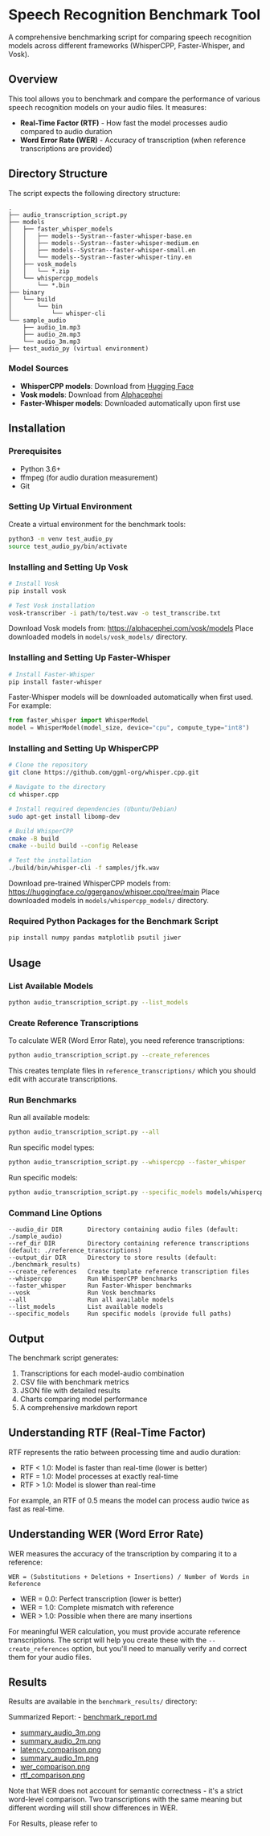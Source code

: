 # Speech Recognition Benchmark Tool

A comprehensive benchmarking script for comparing speech recognition models across different frameworks (WhisperCPP, Faster-Whisper, and Vosk).

## Overview

This tool allows you to benchmark and compare the performance of various speech recognition models on your audio files. It measures:

- **Real-Time Factor (RTF)** - How fast the model processes audio compared to audio duration
- **Word Error Rate (WER)** - Accuracy of transcription (when reference transcriptions are provided)


## Directory Structure

The script expects the following directory structure:

```
.
├── audio_transcription_script.py
├── models
│   ├── faster_whisper_models
│   │   ├── models--Systran--faster-whisper-base.en
│   │   ├── models--Systran--faster-whisper-medium.en
│   │   ├── models--Systran--faster-whisper-small.en
│   │   └── models--Systran--faster-whisper-tiny.en
│   ├── vosk_models
│   │   └── *.zip
│   └── whispercpp_models
│       └── *.bin
├── binary
│   └── build
│       └── bin
│           └── whisper-cli
└── sample_audio
    ├── audio_1m.mp3
    ├── audio_2m.mp3
    └── audio_3m.mp3
├── test_audio_py (virtual environment)
```

### Model Sources

- **WhisperCPP models**: Download from [Hugging Face](https://huggingface.co/ggerganov/whisper.cpp/tree/main)
- **Vosk models**: Download from [Alphacephei](https://alphacephei.com/vosk/models)
- **Faster-Whisper models**: Downloaded automatically upon first use

## Installation

### Prerequisites

- Python 3.6+
- ffmpeg (for audio duration measurement)
- Git

### Setting Up Virtual Environment

Create a virtual environment for the benchmark tools:

```bash
python3 -m venv test_audio_py
source test_audio_py/bin/activate
```

### Installing and Setting Up Vosk

```bash
# Install Vosk
pip install vosk

# Test Vosk installation
vosk-transcriber -i path/to/test.wav -o test_transcribe.txt
```

Download Vosk models from: https://alphacephei.com/vosk/models
Place downloaded models in `models/vosk_models/` directory.

### Installing and Setting Up Faster-Whisper

```bash
# Install Faster-Whisper
pip install faster-whisper
```

Faster-Whisper models will be downloaded automatically when first used. For example:
```python
from faster_whisper import WhisperModel
model = WhisperModel(model_size, device="cpu", compute_type="int8")
```

### Installing and Setting Up WhisperCPP

```bash
# Clone the repository
git clone https://github.com/ggml-org/whisper.cpp.git

# Navigate to the directory
cd whisper.cpp

# Install required dependencies (Ubuntu/Debian)
sudo apt-get install libomp-dev

# Build WhisperCPP
cmake -B build
cmake --build build --config Release

# Test the installation
./build/bin/whisper-cli -f samples/jfk.wav
```

Download pre-trained WhisperCPP models from: https://huggingface.co/ggerganov/whisper.cpp/tree/main
Place downloaded models in `models/whispercpp_models/` directory.

### Required Python Packages for the Benchmark Script

```bash
pip install numpy pandas matplotlib psutil jiwer
```

## Usage

### List Available Models

```bash
python audio_transcription_script.py --list_models
```

### Create Reference Transcriptions

To calculate WER (Word Error Rate), you need reference transcriptions:

```bash
python audio_transcription_script.py --create_references
```

This creates template files in `reference_transcriptions/` which you should edit with accurate transcriptions.

### Run Benchmarks

Run all available models:

```bash
python audio_transcription_script.py --all
```

Run specific model types:

```bash
python audio_transcription_script.py --whispercpp --faster_whisper
```

Run specific models:

```bash
python audio_transcription_script.py --specific_models models/whispercpp_models/ggml-base.en.bin tiny.en
```

### Command Line Options

```
--audio_dir DIR       Directory containing audio files (default: ./sample_audio)
--ref_dir DIR         Directory containing reference transcriptions (default: ./reference_transcriptions)
--output_dir DIR      Directory to store results (default: ./benchmark_results)
--create_references   Create template reference transcription files
--whispercpp          Run WhisperCPP benchmarks
--faster_whisper      Run Faster-Whisper benchmarks
--vosk                Run Vosk benchmarks
--all                 Run all available models
--list_models         List available models
--specific_models     Run specific models (provide full paths)
```

## Output

The benchmark script generates:

1. Transcriptions for each model-audio combination
2. CSV file with benchmark metrics
3. JSON file with detailed results
4. Charts comparing model performance
5. A comprehensive markdown report

## Understanding RTF (Real-Time Factor)

RTF represents the ratio between processing time and audio duration:
- RTF < 1.0: Model is faster than real-time (lower is better)
- RTF = 1.0: Model processes at exactly real-time
- RTF > 1.0: Model is slower than real-time

For example, an RTF of 0.5 means the model can process audio twice as fast as real-time.

## Understanding WER (Word Error Rate)

WER measures the accuracy of the transcription by comparing it to a reference:

```
WER = (Substitutions + Deletions + Insertions) / Number of Words in Reference
```

- WER = 0.0: Perfect transcription (lower is better)
- WER = 1.0: Complete mismatch with reference
- WER > 1.0: Possible when there are many insertions

For meaningful WER calculation, you must provide accurate reference transcriptions. The script will help you create these with the `--create_references` option, but you'll need to manually verify and correct them for your audio files.

## Results 

Results are available in the `benchmark_results/` directory:

Summarized Report: - [benchmark_report.md](/benchmark_results/benchmark_report.md)

- [summary_audio_3m.png](charts/summary_audio_3m.png)
- [summary_audio_2m.png](charts/summary_audio_2m.png)
- [latency_comparison.png](charts/latency_comparison.png)
- [summary_audio_1m.png](charts/summary_audio_1m.png)
- [wer_comparison.png](charts/wer_comparison.png)
- [rtf_comparison.png](charts/rtf_comparison.png)


Note that WER does not account for semantic correctness - it's a strict word-level comparison. Two transcriptions with the same meaning but different wording will still show differences in WER.

For Results, please refer to 
